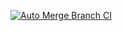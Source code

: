 [![Auto Merge Branch CI](https://github.com/min429/tourism-platform-server/actions/workflows/auto_merge_ci.yml/badge.svg)](https://github.com/min429/tourism-platform-server/actions/workflows/auto_merge_ci.yml)
